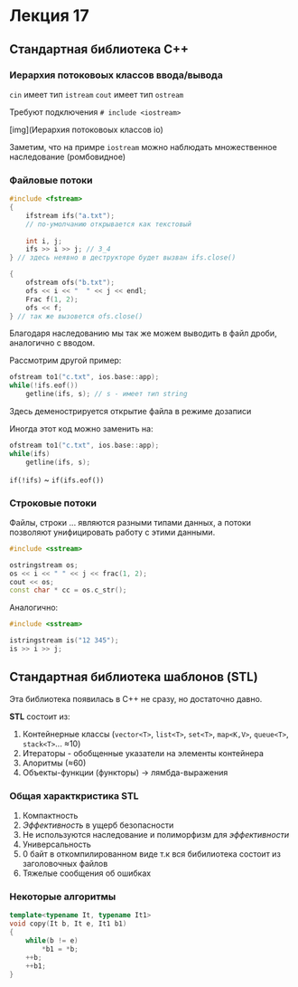 # Лекция 17

## Стандартная библиотека C++

### Иерархия потоковоых классов ввода/вывода

`cin` имеет тип `istream`
`cout` имеет тип `ostream`

Требуют подключения `# include <iostream>`

[img](Иерархия потоковоых классов io)

Заметим, что на примре `iostream` можно наблюдать множественное наследование (ромбовидное)


### Файловые потоки

```cpp
#include <fstream>
{
	ifstream ifs("a.txt");
	// по-умолчанию открывается как текстовый
	
	int i, j;
	ifs >> i >> j; // 3_4
} // здесь неявно в деструкторе будет вызван ifs.close()

{
	ofstream ofs("b.txt");
	ofs << i << "  " << j << endl;
	Frac f(1, 2);
	ofs << f;
} // так же вызовется ofs.close()
```

Благодаря наследованию мы так же можем выводить в файл дроби, аналогично с вводом.

Рассмотрим другой пример:

```cpp
ofstream to1("c.txt", ios.base::app);
while(!ifs.eof())
	getline(ifs, s); // s - имеет тип string
```

Здесь деменострируется открытие файла в режиме дозаписи

Иногда этот код можно заменить на:

```cpp
ofstream to1("c.txt", ios.base::app);
while(ifs)
	getline(ifs, s);
```

`if(!ifs)` ~ `if(ifs.eof())`


### Строковые потоки

Файлы, строки ... являются разными типами данных, а потоки позволяют унифицировать работу с этими данными.

```cpp
#include <sstream>

ostringstream os;
os << i << " " << j << frac(1, 2);
cout << os;
const char * cc = os.c_str();
```

Аналогично:

```cpp
#include <sstream>

istringstream is("12 345");
is >> i >> j;
```


## Стандартная библиотека шаблонов (STL)

Эта библиотека появилась в C++ не сразу, но достаточно давно.

**STL** состоит из:

1. Контейнерные классы (`vector<T>`, `list<T>`, `set<T>`, `map<K,V>`, `queue<T>`, `stack<T>`... ≈10)
2. Итераторы - обобщенные указатели на элементы контейнера
3. Алоритмы (≈60)
4. Объекты-функции (функторы) -> лямбда-выражения

### Общая характкристика STL

1. Компактность
2. *Эффективность* в ущерб безопасности
3. Не используются наследование и полиморфизм для *эффективности*
4. Универсальность
5. 0 байт в откомпилированном виде т.к вся бибилиотека состоит из заголовочных файлов
6. Тяжелые сообщения об ошибках


### Некоторые алгоритмы

```cpp
template<typename It, typename It1>
void copy(It b, It e, It1 b1)
{
	while(b != e)
		*b1 = *b;
	++b;
	++b1;
}
```














